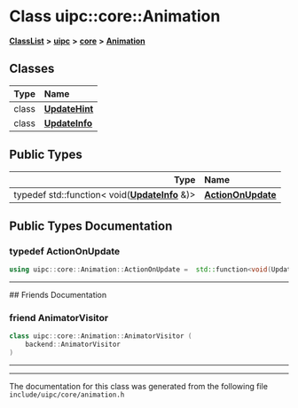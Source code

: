 

# Class uipc::core::Animation



[**ClassList**](annotated.md) **>** [**uipc**](namespaceuipc.md) **>** [**core**](namespaceuipc_1_1core.md) **>** [**Animation**](classuipc_1_1core_1_1_animation.md)




















## Classes

| Type | Name |
| ---: | :--- |
| class | [**UpdateHint**](classuipc_1_1core_1_1_animation_1_1_update_hint.md) <br> |
| class | [**UpdateInfo**](classuipc_1_1core_1_1_animation_1_1_update_info.md) <br> |


## Public Types

| Type | Name |
| ---: | :--- |
| typedef std::function&lt; void([**UpdateInfo**](classuipc_1_1core_1_1_animation_1_1_update_info.md) &)&gt; | [**ActionOnUpdate**](#typedef-actiononupdate)  <br> |
















































## Public Types Documentation




### typedef ActionOnUpdate 

```C++
using uipc::core::Animation::ActionOnUpdate =  std::function<void(UpdateInfo&)>;
```




<hr>## Friends Documentation





### friend AnimatorVisitor 

```C++
class uipc::core::Animation::AnimatorVisitor (
    backend::AnimatorVisitor
) 
```




<hr>

------------------------------
The documentation for this class was generated from the following file `include/uipc/core/animation.h`

